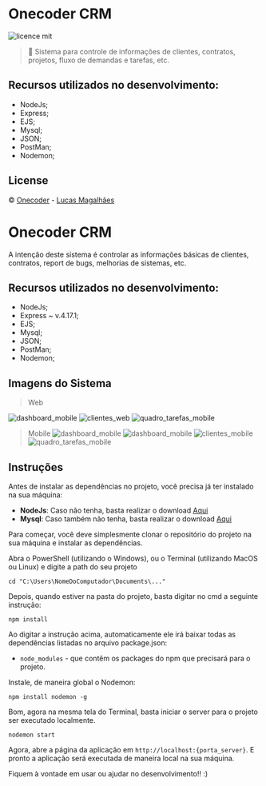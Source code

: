 # Onecoder CRM

![licence mit](https://img.shields.io/badge/license-MIT-yellow)

> :rocket: Sistema para controle de informações de clientes, contratos, projetos, fluxo de demandas e tarefas, etc.

## Recursos utilizados no desenvolvimento:
- NodeJs;
- Express;
- EJS;
- Mysql;
- JSON;
- PostMan;
- Nodemon;

## License
© [Onecoder](https://onecoder.com.br/) - [Lucas Magalhães](https://github.com/lucaspokaz/)

# Onecoder CRM

A intenção deste sistema é controlar as informações básicas de clientes, contratos, report de bugs, melhorias de sistemas, etc.

## Recursos utilizados no desenvolvimento:

- NodeJs;
- Express ~ v.4.17.1;
- EJS;
- Mysql;
- JSON;
- PostMan;
- Nodemon;

## Imagens do Sistema

> Web

![dashboard_mobile](https://github.com/lucaspokaz/onecoder_crm/blob/master/images/dashboard_web.png)
![clientes_web](https://github.com/lucaspokaz/onecoder_crm/blob/master/images/clientes_web.png)
![quadro_tarefas_mobile](https://github.com/lucaspokaz/onecoder_crm/blob/master/images/quadro_tarefas_web.png)

> Mobile
![dashboard_mobile](https://github.com/lucaspokaz/onecoder_crm/blob/master/images/dashboard_mobile.png)
![dashboard_mobile](https://github.com/lucaspokaz/onecoder_crm/blob/master/images/dashboard_mobile2.png)
![clientes_mobile](https://github.com/lucaspokaz/onecoder_crm/blob/master/images/clientes_mobile.png)
![quadro_tarefas_mobile](https://github.com/lucaspokaz/onecoder_crm/blob/master/images/quadro_tarefas_mobile.gif)

## Instruções

Antes de instalar as dependências no projeto, você precisa já ter instalado na sua máquina:

* **NodeJs**: Caso não tenha, basta realizar o download [Aqui](https://nodejs.org/en/)
* **Mysql**: Caso também não tenha, basta realizar o download [Aqui](https://www.mysql.com/downloads/)

Para começar, você deve simplesmente clonar o repositório do projeto na sua máquina e instalar as dependências.

Abra o PowerShell (utilizando o Windows), ou o Terminal (utilizando MacOS ou Linux) e digite a path do seu projeto

```
cd "C:\Users\NomeDoComputador\Documents\..."
```

Depois, quando estiver na pasta do projeto, basta digitar no cmd a seguinte instrução:

```
npm install
```

Ao digitar a instrução acima, automaticamente ele irá baixar todas as dependências listadas no arquivo package.json:

* `node_modules` - que contêm os packages do npm que precisará para o projeto.

Instale, de maneira global o Nodemon:

```
npm install nodemon -g
```

Bom, agora na mesma tela do Terminal, basta iniciar o server para o projeto ser executado localmente.

```
nodemon start
```

Agora, abre a página da aplicação em `http://localhost:{porta_server}`. E pronto a aplicação será executada de maneira local na sua máquina.

Fiquem à vontade em usar ou ajudar no desenvolvimento!! :)
